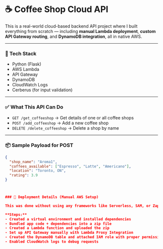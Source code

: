 # ☕ Coffee Shop Cloud API

This is a real-world cloud-based backend API project where I built everything from scratch — including **manual Lambda deployment**, **custom API Gateway routing**, and **DynamoDB integration**, all in native AWS.

---

### 🔧 Tech Stack
- Python (Flask)
- AWS Lambda
- API Gateway
- DynamoDB
- CloudWatch Logs
- Cerberus (for input validation)

---

### ✅ What This API Can Do

- `GET /get_coffeeshop` → Get details of one or all coffee shops  
- `POST /add_coffeeshop` → Add a new coffee shop  
- `DELETE /delete_coffeeshop` → Delete a shop by name  

---

### 📦 Sample Payload for POST

```json
{
  "shop_name": "Aroma1",
  "coffees_available": ["Espresso", "Latte", "Americano"],
  "location": "Toronto, ON",
  "rating": 3.9
}



### 🚀 Deployment Details (Manual AWS Setup)

This was done without using any frameworks like Serverless, SAM, or Zappa.

**Steps:**
- Created a virtual environment and installed dependencies  
- Bundled app code + dependencies into a zip file  
- Created a Lambda function and uploaded the zip  
- Set up API Gateway manually with Lambda Proxy Integration  
- Created the DynamoDB table and attached IAM role with proper permissions  
- Enabled CloudWatch logs to debug requests 
